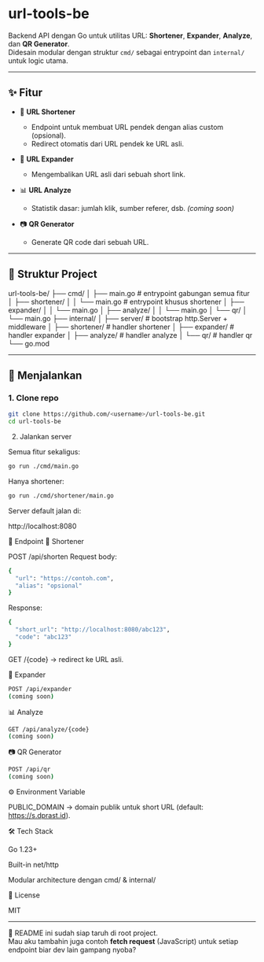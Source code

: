 # url-tools-be

Backend API dengan Go untuk utilitas URL: **Shortener**, **Expander**, **Analyze**, dan **QR Generator**.  
Didesain modular dengan struktur `cmd/` sebagai entrypoint dan `internal/` untuk logic utama.

---

## ✨ Fitur
- 🔗 **URL Shortener**  
  - Endpoint untuk membuat URL pendek dengan alias custom (opsional).
  - Redirect otomatis dari URL pendek ke URL asli.

- 📂 **URL Expander**  
  - Mengembalikan URL asli dari sebuah short link.

- 📊 **URL Analyze**  
  - Statistik dasar: jumlah klik, sumber referer, dsb. *(coming soon)*

- 📷 **QR Generator**  
  - Generate QR code dari sebuah URL.

---

## 📂 Struktur Project

url-tools-be/
├── cmd/
│ ├── main.go # entrypoint gabungan semua fitur
│ ├── shortener/
│ │ └── main.go # entrypoint khusus shortener
│ ├── expander/
│ │ └── main.go
│ ├── analyze/
│ │ └── main.go
│ └── qr/
│ └── main.go
├── internal/
│ ├── server/ # bootstrap http.Server + middleware
│ ├── shortener/ # handler shortener
│ ├── expander/ # handler expander
│ ├── analyze/ # handler analyze
│ └── qr/ # handler qr
└── go.mod 

---

## 🚀 Menjalankan

### 1. Clone repo
```bash
git clone https://github.com/<username>/url-tools-be.git
cd url-tools-be

```
2. Jalankan server

Semua fitur sekaligus:

```bash
go run ./cmd/main.go
```


Hanya shortener:
```bash
go run ./cmd/shortener/main.go
```


Server default jalan di:

http://localhost:8080

📌 Endpoint
🔗 Shortener

POST /api/shorten
Request body:

```bash
{
  "url": "https://contoh.com",
  "alias": "opsional"
}
```

Response:
```bash
{
  "short_url": "http://localhost:8080/abc123",
  "code": "abc123"
}
```


GET /{code} → redirect ke URL asli.

📂 Expander

```bash
POST /api/expander
(coming soon)
```

📊 Analyze
```bash
GET /api/analyze/{code}
(coming soon)
```

📷 QR Generator
```bash
POST /api/qr
(coming soon)
```

⚙️ Environment Variable

PUBLIC_DOMAIN → domain publik untuk short URL (default: https://s.dprast.id).

🛠️ Tech Stack

Go 1.23+

Built-in net/http

Modular architecture dengan cmd/ & internal/

📜 License

MIT


---

📌 README ini sudah siap taruh di root project.  
Mau aku tambahin juga contoh **fetch request** (JavaScript) untuk setiap endpoint biar dev lain gampang nyoba?